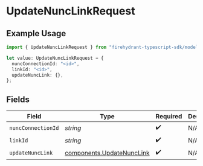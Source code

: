 # UpdateNuncLinkRequest

## Example Usage

```typescript
import { UpdateNuncLinkRequest } from "firehydrant-typescript-sdk/models/operations";

let value: UpdateNuncLinkRequest = {
  nuncConnectionId: "<id>",
  linkId: "<id>",
  updateNuncLink: {},
};
```

## Fields

| Field                                                                  | Type                                                                   | Required                                                               | Description                                                            |
| ---------------------------------------------------------------------- | ---------------------------------------------------------------------- | ---------------------------------------------------------------------- | ---------------------------------------------------------------------- |
| `nuncConnectionId`                                                     | *string*                                                               | :heavy_check_mark:                                                     | N/A                                                                    |
| `linkId`                                                               | *string*                                                               | :heavy_check_mark:                                                     | N/A                                                                    |
| `updateNuncLink`                                                       | [components.UpdateNuncLink](../../models/components/updatenunclink.md) | :heavy_check_mark:                                                     | N/A                                                                    |